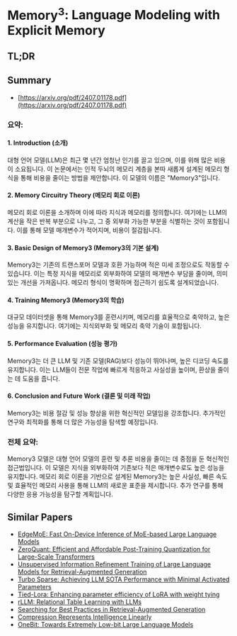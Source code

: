 # $\text{Memory}^3$: Language Modeling with Explicit Memory
## TL;DR
## Summary
- [https://arxiv.org/pdf/2407.01178.pdf](https://arxiv.org/pdf/2407.01178.pdf)

### 요약:

#### 1. **Introduction (소개)**
   대형 언어 모델(LLM)은 최근 몇 년간 엄청난 인기를 끌고 있으며, 이를 위해 많은 비용이 소요됩니다. 이 논문에서는 인적 두뇌의 메모리 계층을 본따 새롭게 설계된 메모리 형식을 통해 비용을 줄이는 방법을 제안합니다. 이 모델의 이름은 "Memory3"입니다.

#### 2. **Memory Circuitry Theory (메모리 회로 이론)**
   메모리 회로 이론을 소개하며 이에 따라 지식과 메모리를 정의합니다. 여기에는 LLM의 계산을 작은 반복 부분으로 나누고, 그 중 외부화 가능한 부분을 식별하는 것이 포함됩니다. 이를 통해 모델 매개변수가 적어지며, 비용이 절감됩니다.

#### 3. **Basic Design of Memory3 (Memory3의 기본 설계)**
   Memory3는 기존의 트랜스포머 모델과 호환 가능하며 적은 미세 조정으로도 작동할 수 있습니다. 이는 특정 지식을 메모리로 외부화하여 모델의 매개변수 부담을 줄이며, 의미 있는 개선을 가져옵니다. 메모리 형식이 명확하며 접근하기 쉽도록 설계되었습니다.

#### 4. **Training Memory3 (Memory3의 학습)**
   대규모 데이터셋을 통해 Memory3를 훈련시키며, 메모리를 효율적으로 축약하고, 높은 성능을 유지합니다. 여기에는 지식외부화 및 메모리 축약 기술이 포함됩니다.

#### 5. **Performance Evaluation (성능 평가)**
   Memory3는 더 큰 LLM 및 기존 모델(RAG)보다 성능이 뛰어나며, 높은 디코딩 속도를 유지합니다. 이는 LLM들이 전문 작업에 빠르게 적응하고 사실성을 높이며, 환상을 줄이는 데 도움을 줍니다.

#### 6. **Conclusion and Future Work (결론 및 미래 작업)**
   Memory3는 비용 절감 및 성능 향상을 위한 혁신적인 모델임을 강조합니다. 추가적인 연구와 최적화를 통해 더 많은 가능성을 탐색할 예정입니다.

### 전체 요약:
Memory3 모델은 대형 언어 모델의 훈련 및 추론 비용을 줄이는 데 중점을 둔 혁신적인 접근법입니다. 이 모델은 지식을 외부화하여 기존보다 적은 매개변수로도 높은 성능을 유지합니다. 메모리 회로 이론을 기반으로 설계된 Memory3는 높은 사실성, 빠른 속도 및 효율적인 메모리 사용을 통해 LLM의 새로운 표준을 제시합니다. 추가 연구를 통해 다양한 응용 가능성을 탐구할 계획입니다.

## Similar Papers
- [EdgeMoE: Fast On-Device Inference of MoE-based Large Language Models](2308.14352.md)
- [ZeroQuant: Efficient and Affordable Post-Training Quantization for Large-Scale Transformers](2206.01861.md)
- [Unsupervised Information Refinement Training of Large Language Models for Retrieval-Augmented Generation](2402.18150.md)
- [Turbo Sparse: Achieving LLM SOTA Performance with Minimal Activated Parameters](2406.05955.md)
- [Tied-Lora: Enhancing parameter efficiency of LoRA with weight tying](2311.09578.md)
- [rLLM: Relational Table Learning with LLMs](2407.20157.md)
- [Searching for Best Practices in Retrieval-Augmented Generation](2407.01219.md)
- [Compression Represents Intelligence Linearly](2404.09937.md)
- [OneBit: Towards Extremely Low-bit Large Language Models](2402.11295.md)
